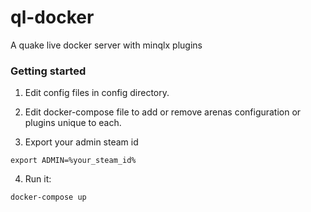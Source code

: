 # ql-docker

A quake live docker server with minqlx plugins

### Getting started

1. Edit config files in config directory.

2. Edit docker-compose file to add or remove arenas configuration or plugins unique to each.

3. Export your admin steam id
```
export ADMIN=%your_steam_id%
```

4. Run it:
```
docker-compose up
```
